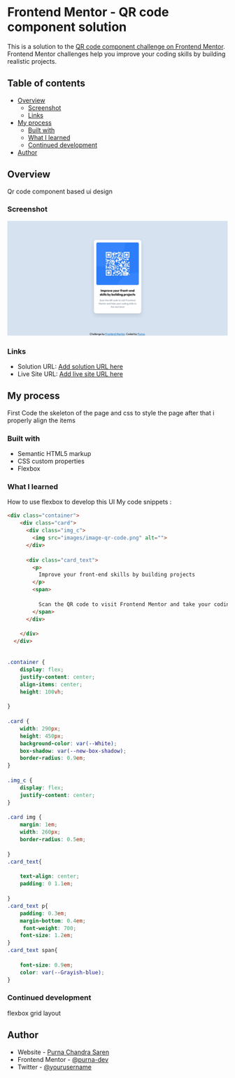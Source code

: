 # Frontend Mentor - QR code component solution

This is a solution to the [QR code component challenge on Frontend Mentor](https://www.frontendmentor.io/challenges/qr-code-component-iux_sIO_H). Frontend Mentor challenges help you improve your coding skills by building realistic projects. 

## Table of contents

- [Overview](#overview)
  - [Screenshot](#screenshot)
  - [Links](#links)
- [My process](#my-process)
  - [Built with](#built-with)
  - [What I learned](#what-i-learned)
  - [Continued development](#continued-development)
- [Author](#author)


## Overview
Qr code component  based ui design

### Screenshot

![](./screenshot.jpg)

### Links

- Solution URL: [Add solution URL here](https://github.com/purna-dev/QR-code-component)
- Live Site URL: [Add live site URL here](https://purna-dev.github.io/QR-code-component/)

## My process
First Code the skeleton of the page and css to style the page after that i properly align the items

### Built with

- Semantic HTML5 markup
- CSS custom properties
- Flexbox

### What I learned

How to use flexbox to develop this UI 
My code snippets :

```html
<div class="container">
    <div class="card">
      <div class="img_c">
        <img src="images/image-qr-code.png" alt="">
      </div>

      <div class="card_text">
        <p>
          Improve your front-end skills by building projects
        </p>
        <span>

          Scan the QR code to visit Frontend Mentor and take your coding skills to the next level
        </span>
      </div>

    </div>
  </div>
```
```css

.container {
    display: flex;
    justify-content: center;
    align-items: center;
    height: 100vh;

}

.card {
    width: 290px;
    height: 450px;
    background-color: var(--White);
    box-shadow: var(--new-box-shadow);
    border-radius: 0.9em;
}

.img_c {
    display: flex;
    justify-content: center;
}

.card img {
    margin: 1em;
    width: 260px;
    border-radius: 0.5em;

}
.card_text{

    text-align: center;
    padding: 0 1.1em;
    
}
.card_text p{
    padding: 0.3em;
    margin-bottom: 0.4em;
     font-weight: 700;
    font-size: 1.2em;
}
.card_text span{
    
    font-size: 0.9em;
    color: var(--Grayish-blue);
}
```



### Continued development

flexbox
grid layout


## Author

- Website - [Purna Chandra Saren](https://purnachandra.me/)
- Frontend Mentor - [@purna-dev](https://www.frontendmentor.io/profile/purna-dev)
- Twitter - [@yourusername](https://www.linkedin.com/in/impurna/)



